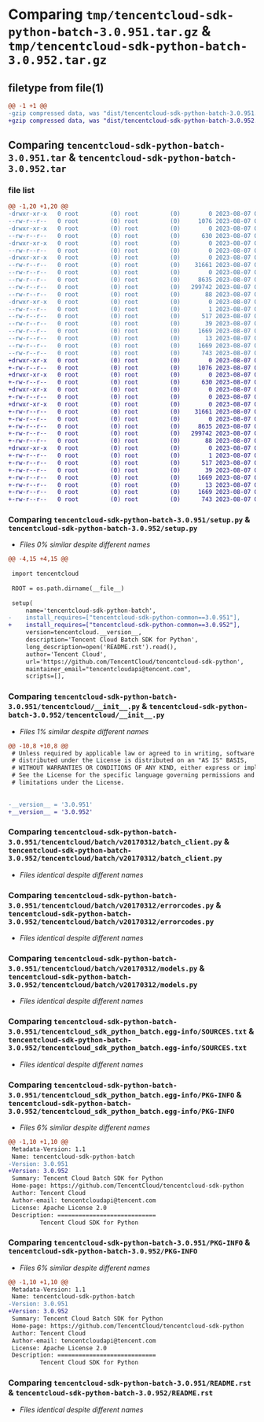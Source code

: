 # Comparing `tmp/tencentcloud-sdk-python-batch-3.0.951.tar.gz` & `tmp/tencentcloud-sdk-python-batch-3.0.952.tar.gz`

## filetype from file(1)

```diff
@@ -1 +1 @@
-gzip compressed data, was "dist/tencentcloud-sdk-python-batch-3.0.951.tar", last modified: Mon Aug  7 00:19:25 2023, max compression
+gzip compressed data, was "dist/tencentcloud-sdk-python-batch-3.0.952.tar", last modified: Mon Aug  7 08:46:24 2023, max compression
```

## Comparing `tencentcloud-sdk-python-batch-3.0.951.tar` & `tencentcloud-sdk-python-batch-3.0.952.tar`

### file list

```diff
@@ -1,20 +1,20 @@
-drwxr-xr-x   0 root         (0) root         (0)        0 2023-08-07 00:19:25.000000 tencentcloud-sdk-python-batch-3.0.951/
--rw-r--r--   0 root         (0) root         (0)     1076 2023-08-07 00:19:24.000000 tencentcloud-sdk-python-batch-3.0.951/setup.py
-drwxr-xr-x   0 root         (0) root         (0)        0 2023-08-07 00:19:25.000000 tencentcloud-sdk-python-batch-3.0.951/tencentcloud/
--rw-r--r--   0 root         (0) root         (0)      630 2023-08-07 00:19:24.000000 tencentcloud-sdk-python-batch-3.0.951/tencentcloud/__init__.py
-drwxr-xr-x   0 root         (0) root         (0)        0 2023-08-07 00:19:25.000000 tencentcloud-sdk-python-batch-3.0.951/tencentcloud/batch/
--rw-r--r--   0 root         (0) root         (0)        0 2023-08-07 00:19:24.000000 tencentcloud-sdk-python-batch-3.0.951/tencentcloud/batch/__init__.py
-drwxr-xr-x   0 root         (0) root         (0)        0 2023-08-07 00:19:25.000000 tencentcloud-sdk-python-batch-3.0.951/tencentcloud/batch/v20170312/
--rw-r--r--   0 root         (0) root         (0)    31661 2023-08-07 00:19:24.000000 tencentcloud-sdk-python-batch-3.0.951/tencentcloud/batch/v20170312/batch_client.py
--rw-r--r--   0 root         (0) root         (0)        0 2023-08-07 00:19:24.000000 tencentcloud-sdk-python-batch-3.0.951/tencentcloud/batch/v20170312/__init__.py
--rw-r--r--   0 root         (0) root         (0)     8635 2023-08-07 00:19:24.000000 tencentcloud-sdk-python-batch-3.0.951/tencentcloud/batch/v20170312/errorcodes.py
--rw-r--r--   0 root         (0) root         (0)   299742 2023-08-07 00:19:24.000000 tencentcloud-sdk-python-batch-3.0.951/tencentcloud/batch/v20170312/models.py
--rw-r--r--   0 root         (0) root         (0)       88 2023-08-07 00:19:25.000000 tencentcloud-sdk-python-batch-3.0.951/setup.cfg
-drwxr-xr-x   0 root         (0) root         (0)        0 2023-08-07 00:19:25.000000 tencentcloud-sdk-python-batch-3.0.951/tencentcloud_sdk_python_batch.egg-info/
--rw-r--r--   0 root         (0) root         (0)        1 2023-08-07 00:19:25.000000 tencentcloud-sdk-python-batch-3.0.951/tencentcloud_sdk_python_batch.egg-info/dependency_links.txt
--rw-r--r--   0 root         (0) root         (0)      517 2023-08-07 00:19:25.000000 tencentcloud-sdk-python-batch-3.0.951/tencentcloud_sdk_python_batch.egg-info/SOURCES.txt
--rw-r--r--   0 root         (0) root         (0)       39 2023-08-07 00:19:25.000000 tencentcloud-sdk-python-batch-3.0.951/tencentcloud_sdk_python_batch.egg-info/requires.txt
--rw-r--r--   0 root         (0) root         (0)     1669 2023-08-07 00:19:25.000000 tencentcloud-sdk-python-batch-3.0.951/tencentcloud_sdk_python_batch.egg-info/PKG-INFO
--rw-r--r--   0 root         (0) root         (0)       13 2023-08-07 00:19:25.000000 tencentcloud-sdk-python-batch-3.0.951/tencentcloud_sdk_python_batch.egg-info/top_level.txt
--rw-r--r--   0 root         (0) root         (0)     1669 2023-08-07 00:19:25.000000 tencentcloud-sdk-python-batch-3.0.951/PKG-INFO
--rw-r--r--   0 root         (0) root         (0)      743 2023-08-07 00:19:24.000000 tencentcloud-sdk-python-batch-3.0.951/README.rst
+drwxr-xr-x   0 root         (0) root         (0)        0 2023-08-07 08:46:24.000000 tencentcloud-sdk-python-batch-3.0.952/
+-rw-r--r--   0 root         (0) root         (0)     1076 2023-08-07 08:46:24.000000 tencentcloud-sdk-python-batch-3.0.952/setup.py
+drwxr-xr-x   0 root         (0) root         (0)        0 2023-08-07 08:46:24.000000 tencentcloud-sdk-python-batch-3.0.952/tencentcloud/
+-rw-r--r--   0 root         (0) root         (0)      630 2023-08-07 08:46:24.000000 tencentcloud-sdk-python-batch-3.0.952/tencentcloud/__init__.py
+drwxr-xr-x   0 root         (0) root         (0)        0 2023-08-07 08:46:24.000000 tencentcloud-sdk-python-batch-3.0.952/tencentcloud/batch/
+-rw-r--r--   0 root         (0) root         (0)        0 2023-08-07 08:46:24.000000 tencentcloud-sdk-python-batch-3.0.952/tencentcloud/batch/__init__.py
+drwxr-xr-x   0 root         (0) root         (0)        0 2023-08-07 08:46:24.000000 tencentcloud-sdk-python-batch-3.0.952/tencentcloud/batch/v20170312/
+-rw-r--r--   0 root         (0) root         (0)    31661 2023-08-07 08:46:24.000000 tencentcloud-sdk-python-batch-3.0.952/tencentcloud/batch/v20170312/batch_client.py
+-rw-r--r--   0 root         (0) root         (0)        0 2023-08-07 08:46:24.000000 tencentcloud-sdk-python-batch-3.0.952/tencentcloud/batch/v20170312/__init__.py
+-rw-r--r--   0 root         (0) root         (0)     8635 2023-08-07 08:46:24.000000 tencentcloud-sdk-python-batch-3.0.952/tencentcloud/batch/v20170312/errorcodes.py
+-rw-r--r--   0 root         (0) root         (0)   299742 2023-08-07 08:46:24.000000 tencentcloud-sdk-python-batch-3.0.952/tencentcloud/batch/v20170312/models.py
+-rw-r--r--   0 root         (0) root         (0)       88 2023-08-07 08:46:24.000000 tencentcloud-sdk-python-batch-3.0.952/setup.cfg
+drwxr-xr-x   0 root         (0) root         (0)        0 2023-08-07 08:46:24.000000 tencentcloud-sdk-python-batch-3.0.952/tencentcloud_sdk_python_batch.egg-info/
+-rw-r--r--   0 root         (0) root         (0)        1 2023-08-07 08:46:24.000000 tencentcloud-sdk-python-batch-3.0.952/tencentcloud_sdk_python_batch.egg-info/dependency_links.txt
+-rw-r--r--   0 root         (0) root         (0)      517 2023-08-07 08:46:24.000000 tencentcloud-sdk-python-batch-3.0.952/tencentcloud_sdk_python_batch.egg-info/SOURCES.txt
+-rw-r--r--   0 root         (0) root         (0)       39 2023-08-07 08:46:24.000000 tencentcloud-sdk-python-batch-3.0.952/tencentcloud_sdk_python_batch.egg-info/requires.txt
+-rw-r--r--   0 root         (0) root         (0)     1669 2023-08-07 08:46:24.000000 tencentcloud-sdk-python-batch-3.0.952/tencentcloud_sdk_python_batch.egg-info/PKG-INFO
+-rw-r--r--   0 root         (0) root         (0)       13 2023-08-07 08:46:24.000000 tencentcloud-sdk-python-batch-3.0.952/tencentcloud_sdk_python_batch.egg-info/top_level.txt
+-rw-r--r--   0 root         (0) root         (0)     1669 2023-08-07 08:46:24.000000 tencentcloud-sdk-python-batch-3.0.952/PKG-INFO
+-rw-r--r--   0 root         (0) root         (0)      743 2023-08-07 08:46:24.000000 tencentcloud-sdk-python-batch-3.0.952/README.rst
```

### Comparing `tencentcloud-sdk-python-batch-3.0.951/setup.py` & `tencentcloud-sdk-python-batch-3.0.952/setup.py`

 * *Files 0% similar despite different names*

```diff
@@ -4,15 +4,15 @@
 
 import tencentcloud
 
 ROOT = os.path.dirname(__file__)
 
 setup(
     name='tencentcloud-sdk-python-batch',
-    install_requires=["tencentcloud-sdk-python-common==3.0.951"],
+    install_requires=["tencentcloud-sdk-python-common==3.0.952"],
     version=tencentcloud.__version__,
     description='Tencent Cloud Batch SDK for Python',
     long_description=open('README.rst').read(),
     author='Tencent Cloud',
     url='https://github.com/TencentCloud/tencentcloud-sdk-python',
     maintainer_email="tencentcloudapi@tencent.com",
     scripts=[],
```

### Comparing `tencentcloud-sdk-python-batch-3.0.951/tencentcloud/__init__.py` & `tencentcloud-sdk-python-batch-3.0.952/tencentcloud/__init__.py`

 * *Files 1% similar despite different names*

```diff
@@ -10,8 +10,8 @@
 # Unless required by applicable law or agreed to in writing, software
 # distributed under the License is distributed on an "AS IS" BASIS,
 # WITHOUT WARRANTIES OR CONDITIONS OF ANY KIND, either express or implied.
 # See the License for the specific language governing permissions and
 # limitations under the License.
 
 
-__version__ = '3.0.951'
+__version__ = '3.0.952'
```

### Comparing `tencentcloud-sdk-python-batch-3.0.951/tencentcloud/batch/v20170312/batch_client.py` & `tencentcloud-sdk-python-batch-3.0.952/tencentcloud/batch/v20170312/batch_client.py`

 * *Files identical despite different names*

### Comparing `tencentcloud-sdk-python-batch-3.0.951/tencentcloud/batch/v20170312/errorcodes.py` & `tencentcloud-sdk-python-batch-3.0.952/tencentcloud/batch/v20170312/errorcodes.py`

 * *Files identical despite different names*

### Comparing `tencentcloud-sdk-python-batch-3.0.951/tencentcloud/batch/v20170312/models.py` & `tencentcloud-sdk-python-batch-3.0.952/tencentcloud/batch/v20170312/models.py`

 * *Files identical despite different names*

### Comparing `tencentcloud-sdk-python-batch-3.0.951/tencentcloud_sdk_python_batch.egg-info/SOURCES.txt` & `tencentcloud-sdk-python-batch-3.0.952/tencentcloud_sdk_python_batch.egg-info/SOURCES.txt`

 * *Files identical despite different names*

### Comparing `tencentcloud-sdk-python-batch-3.0.951/tencentcloud_sdk_python_batch.egg-info/PKG-INFO` & `tencentcloud-sdk-python-batch-3.0.952/tencentcloud_sdk_python_batch.egg-info/PKG-INFO`

 * *Files 6% similar despite different names*

```diff
@@ -1,10 +1,10 @@
 Metadata-Version: 1.1
 Name: tencentcloud-sdk-python-batch
-Version: 3.0.951
+Version: 3.0.952
 Summary: Tencent Cloud Batch SDK for Python
 Home-page: https://github.com/TencentCloud/tencentcloud-sdk-python
 Author: Tencent Cloud
 Author-email: tencentcloudapi@tencent.com
 License: Apache License 2.0
 Description: ============================
         Tencent Cloud SDK for Python
```

### Comparing `tencentcloud-sdk-python-batch-3.0.951/PKG-INFO` & `tencentcloud-sdk-python-batch-3.0.952/PKG-INFO`

 * *Files 6% similar despite different names*

```diff
@@ -1,10 +1,10 @@
 Metadata-Version: 1.1
 Name: tencentcloud-sdk-python-batch
-Version: 3.0.951
+Version: 3.0.952
 Summary: Tencent Cloud Batch SDK for Python
 Home-page: https://github.com/TencentCloud/tencentcloud-sdk-python
 Author: Tencent Cloud
 Author-email: tencentcloudapi@tencent.com
 License: Apache License 2.0
 Description: ============================
         Tencent Cloud SDK for Python
```

### Comparing `tencentcloud-sdk-python-batch-3.0.951/README.rst` & `tencentcloud-sdk-python-batch-3.0.952/README.rst`

 * *Files identical despite different names*

